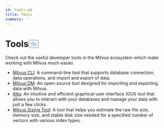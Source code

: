 ```yaml
---
id: tools.md
title: Tools
summary: ''
---
```

<h1 id="Tools" class="common-anchor-header">Tools<button data-href="#Tools" class="anchor-icon" translate="no">
      <svg translate="no"
        aria-hidden="true"
        focusable="false"
        height="20"
        version="1.1"
        viewBox="0 0 16 16"
        width="16"
      >
        <path
          fill="#0092E4"
          fill-rule="evenodd"
          d="M4 9h1v1H4c-1.5 0-3-1.69-3-3.5S2.55 3 4 3h4c1.45 0 3 1.69 3 3.5 0 1.41-.91 2.72-2 3.25V8.59c.58-.45 1-1.27 1-2.09C10 5.22 8.98 4 8 4H4c-.98 0-2 1.22-2 2.5S3 9 4 9zm9-3h-1v1h1c1 0 2 1.22 2 2.5S13.98 12 13 12H9c-.98 0-2-1.22-2-2.5 0-.83.42-1.64 1-2.09V6.25c-1.09.53-2 1.84-2 3.25C6 11.31 7.55 13 9 13h4c1.45 0 3-1.69 3-3.5S14.5 6 13 6z"
        ></path>
      </svg>
    </button></h1><p>Check out the useful developer tools in the Milvus ecosystem which make working with Milvus much easier.</p>
<ul>
<li><a href="/docs/es/cli_overview.md">Milvus CLI</a>: A command-line tool that supports database connection, data operations, and import and export of data.</li>
<li><a href="/docs/es/migrate_overview.md">Milvus DM</a>: An open-source tool designed for importing and exporting data with Milvus.</li>
<li><a href="/docs/es/attu.md">Attu</a>: An intuitive and efficient graphical user interface (GUI) tool that allows you to interact with your databases and manage your data with just a few clicks.</li>
<li><a href="https://milvus.io/tools/sizing/">Milvus Sizing Tool</a>: A tool that helps you estimate the raw file size, memory size, and stable disk size needed for a specified number of vectors with various index types.</li>
</ul>
